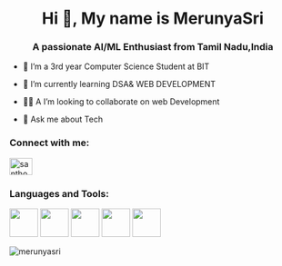 <h1 align="center">Hi 👋, My name is MerunyaSri</h1>
<h3 align="center">A passionate AI/ML Enthusiast from Tamil Nadu,India</h3>


- 🔭 I’m a 3rd year Computer Science Student at BIT

- 🌱 I’m currently learning DSA& WEB DEVELOPMENT

- 👨‍💻 A I’m looking to collaborate on web Development
  
- 💬 Ask me about Tech

<h3 align="left">Connect with me:</h3>
<p align="left">

<a href="https://www.linkedin.com/in/merunya-sri-r-890942267/" target="blank"><img align="center" src="https://raw.githubusercontent.com/rahuldkjain/github-profile-readme-generator/master/src/images/icons/Social/linked-in-alt.svg" alt="santhoshnc" height="30" width="40" /></a>

</p>

<h3 align="left">Languages and Tools:</h3>
<p align="left"><img height="50" width="50" src="https://img.icons8.com/color/48/000000/c-programming.png" /> <img height="50" width="50" src="https://img.icons8.com/color/48/000000/c-plus-plus-logo.png" /> <img height="50" width="50" src="https://img.icons8.com/color/48/000000/html-5.png" /> <img height="50" width="50" src="https://img.icons8.com/color/48/000000/css3.png" /> <img height="50" width="50" src="https://img.icons8.com/color/48/000000/javascript.png"/></p>

<p><img align="center" src="https://github-readme-streak-stats.herokuapp.com/?user=merunyasri&" alt="merunyasri" /></p>
